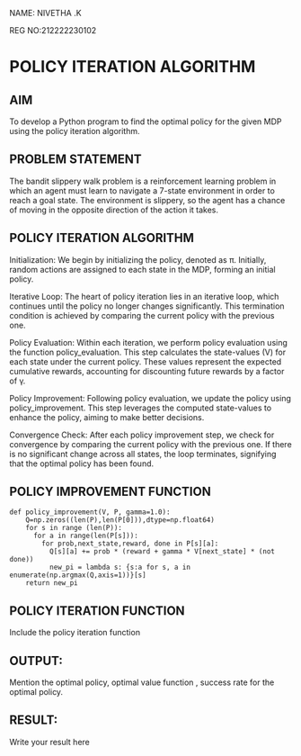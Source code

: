 NAME: NIVETHA .K

REG NO:212222230102

# POLICY ITERATION ALGORITHM

## AIM

To develop a Python program to find the optimal policy for the given MDP using the policy iteration algorithm.

## PROBLEM STATEMENT

The bandit slippery walk problem is a reinforcement learning problem in which an agent must learn to navigate a 7-state environment in order to reach a goal state. The environment is slippery, so the agent has a chance of moving in the opposite direction of the action it takes.

## POLICY ITERATION ALGORITHM

Initialization:
We begin by initializing the policy, denoted as π. Initially, random actions are assigned to each state in the MDP, forming an initial policy.

Iterative Loop:
The heart of policy iteration lies in an iterative loop, which continues until the policy no longer changes significantly. This termination condition is achieved by comparing the current policy with the previous one.

Policy Evaluation:
Within each iteration, we perform policy evaluation using the function policy_evaluation. This step calculates the state-values (V) for each state under the current policy. These values represent the expected cumulative rewards, accounting for discounting future rewards by a factor of γ.

Policy Improvement:
Following policy evaluation, we update the policy using policy_improvement. This step leverages the computed state-values to enhance the policy, aiming to make better decisions.

Convergence Check:
After each policy improvement step, we check for convergence by comparing the current policy with the previous one. If there is no significant change across all states, the loop terminates, signifying that the optimal policy has been found.

## POLICY IMPROVEMENT FUNCTION
```
def policy_improvement(V, P, gamma=1.0):
    Q=np.zeros((len(P),len(P[0])),dtype=np.float64)
    for s in range (len(P)):
      for a in range(len(P[s])):
        for prob,next_state,reward, done in P[s][a]:
          Q[s][a] += prob * (reward + gamma * V[next_state] * (not done))
          new_pi = lambda s: {s:a for s, a in enumerate(np.argmax(Q,axis=1))}[s]
    return new_pi
```
    
## POLICY ITERATION FUNCTION
Include the policy iteration function

## OUTPUT:
Mention the optimal policy, optimal value function , success rate for the optimal policy.

## RESULT:

Write your result here
